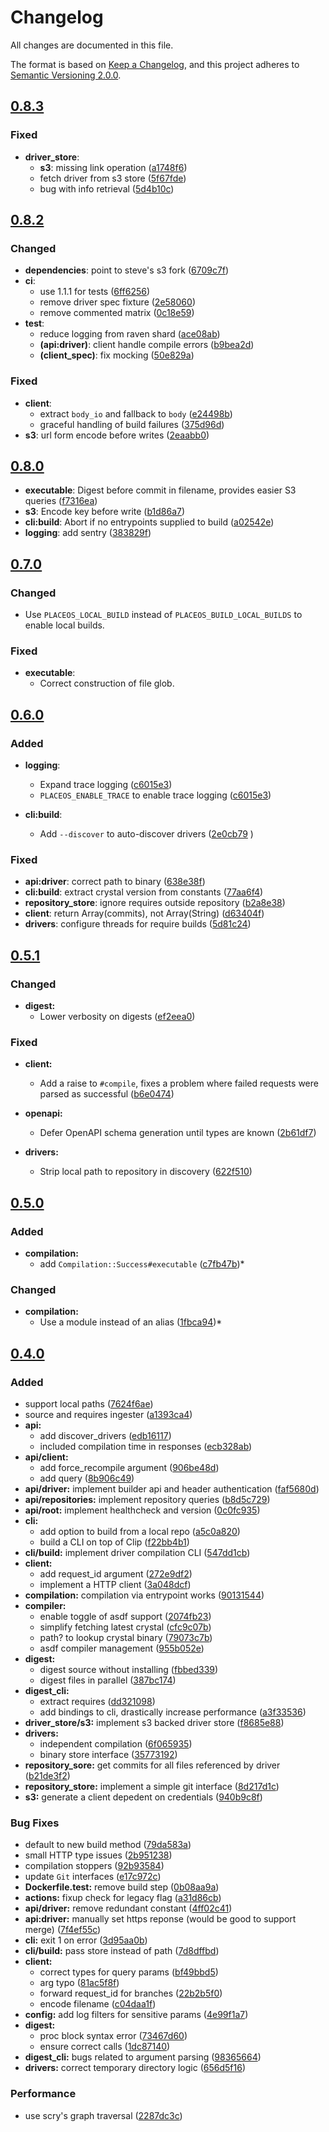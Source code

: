 # Changelog

All changes are documented in this file.

The format is based on [Keep a Changelog](https://keepachangelog.com/en/1.0.0/),
and this project adheres to [Semantic Versioning 2.0.0](https://semver.org/).

## [0.8.3](https://github.com/PlaceOS/build/compare/v0.8.2...v0.8.3)

### Fixed

* **driver_store**:
  - **s3**: missing link operation ([a1748f6](https://github.com/PlaceOS/build/commit/a1748f6))
  - fetch driver from s3 store ([5f67fde](https://github.com/PlaceOS/build/commit/5f67fde)) 
  - bug with info retrieval  ([5d4b10c](https://github.com/PlaceOS/build/commit/5d4b10c))

## [0.8.2](https://github.com/PlaceOS/build/compare/v0.8.0...v0.8.2)

### Changed

* **dependencies**: point to steve's s3 fork ([6709c7f](https://github.com/PlaceOS/build/commit/6709c7f))
* **ci**:
  - use 1.1.1 for tests ([6ff6256](https://github.com/PlaceOS/build/commit/6ff6256))
  - remove driver spec fixture ([2e58060](https://github.com/PlaceOS/build/commit/2e58060))
  - remove commented matrix ([0c18e59](https://github.com/PlaceOS/build/commit/0c18e59))
* **test**:
  - reduce logging from raven shard ([ace08ab](https://github.com/PlaceOS/build/commit/ace08ab))
  - **(api:driver)**: client handle compile errors ([b9bea2d](https://github.com/PlaceOS/build/commit/b9bea2d))
  - **(client_spec)**: fix mocking ([50e829a](https://github.com/PlaceOS/build/commit/50e829a))

### Fixed

* **client**:
  - extract `body_io` and fallback to `body` ([e24498b](https://github.com/PlaceOS/build/commit/e24498b))
  - graceful handling of build failures ([375d96d](https://github.com/PlaceOS/build/commit/375d96d))
* **s3**: url form encode before writes ([2eaabb0](https://github.com/PlaceOS/build/commit/2eaabb0))

## [0.8.0](https://github.com/PlaceOS/build/compare/v0.7.0...v0.8.0)

* **executable**: Digest before commit in filename, provides easier S3 queries ([f7316ea](https://github.com/PlaceOS/build/commit/f7316ea)) 
* **s3**: Encode key before write ([b1d86a7](https://github.com/PlaceOS/build/commit/b1d86a7)) 
* **cli:build**: Abort if no entrypoints supplied to build ([a02542e](https://github.com/PlaceOS/build/commit/a02542e))
* **logging**: add sentry ([383829f](https://github.com/PlaceOS/build/commit/383829f))

## [0.7.0](https://github.com/PlaceOS/build/compare/v0.6.0...v0.7.0)

### Changed

* Use `PLACEOS_LOCAL_BUILD` instead of `PLACEOS_BUILD_LOCAL_BUILDS` to enable local builds.

### Fixed

* **executable**:
  * Correct construction of file glob.

## [0.6.0](https://github.com/PlaceOS/build/compare/v0.5.1...v0.6.0)

### Added

* **logging**:
  * Expand trace logging ([c6015e3](https://github.com/PlaceOS/build/commit/c6015e3))
  * `PLACEOS_ENABLE_TRACE` to enable trace logging ([c6015e3](https://github.com/PlaceOS/build/commit/c6015e3))

* **cli:build**:
  * Add `--discover` to auto-discover drivers ([2e0cb79](https://github.com/PlaceOS/build/commit/2e0cb79) )

### Fixed

* **api:driver**: correct path to binary ([638e38f](https://github.com/PlaceOS/build/commit/638e38f))
* **cli:build**: extract crystal version from constants ([77aa6f4](https://github.com/PlaceOS/build/commit/77aa6f4))
* **repository_store**: ignore requires outside repository ([b2a8e38](https://github.com/PlaceOS/build/commit/b2a8e38))
* **client**: return Array(commits), not Array(String) ([d63404f](https://github.com/PlaceOS/build/commit/d63404f))
* **drivers**: configure threads for require builds ([5d81c24](https://github.com/PlaceOS/build/commit/5d81c24))

## [0.5.1](https://github.com/PlaceOS/build/compare/v0.5.0...v0.5.1)

### Changed

* **digest:**
  * Lower verbosity on digests ([ef2eea0](https://github.com/PlaceOS/build/commit/ef2eea0))

### Fixed

* **client:**
  * Add a raise to `#compile`, fixes a problem where failed requests were parsed as successful ([b6e0474](https://github.com/PlaceOS/build/commit/b6e0474))

* **openapi:**
  * Defer OpenAPI schema generation until types are known ([2b61df7](https://github.com/PlaceOS/build/commit/2b61df7))

* **drivers:**
  * Strip local path to repository in discovery ([622f510](https://github.com/PlaceOS/build/commit/622f510))

## [0.5.0](https://github.com/PlaceOS/build/compare/v0.4.0...v0.5.0)

### Added

* **compilation:**
  * add `Compilation::Success#executable` ([c7fb47b](https://github.com/PlaceOS/build/commit/c7fb47b))*

### Changed

* **compilation:**
  * Use a module instead of an alias ([1fbca94](https://github.com/PlaceOS/build/commit/1fbca94))*

## [0.4.0](https://github.com/PlaceOS/build/compare/v0.1.1...v0.4.0)

### Added

*   support local paths ([7624f6ae](https://github.com/PlaceOS/build/commit/7624f6ae))
*   source and requires ingester ([a1393ca4](https://github.com/PlaceOS/build/commit/a1393ca4))
* **api:**
  *  add discover_drivers ([edb16117](https://github.com/PlaceOS/build/commit/edb16117))
  *  included compilation time in responses ([ecb328ab](https://github.com/PlaceOS/build/commit/ecb328ab))
* **api/client:**
  *  add force_recompile argument ([906be48d](https://github.com/PlaceOS/build/commit/906be48d))
  *  add query ([8b906c49](https://github.com/PlaceOS/build/commit/8b906c49))
* **api/driver:**  implement builder api and header authentication ([faf5680d](https://github.com/PlaceOS/build/commit/faf5680d))
* **api/repositories:**  implement repository queries ([b8d5c729](https://github.com/PlaceOS/build/commit/b8d5c729))
* **api/root:**  implement healthcheck and version ([0c0fc935](https://github.com/PlaceOS/build/commit/0c0fc935))
* **cli:**
  *  add option to build from a local repo ([a5c0a820](https://github.com/PlaceOS/build/commit/a5c0a820))
  *  build a CLI on top of Clip ([f22bb4b1](https://github.com/PlaceOS/build/commit/f22bb4b1))
* **cli/build:**  implement driver compilation CLI ([547dd1cb](https://github.com/PlaceOS/build/commit/547dd1cb))
* **client:**
  *  add request_id argument ([272e9df2](https://github.com/PlaceOS/build/commit/272e9df2))
  *  implement a HTTP client ([3a048dcf](https://github.com/PlaceOS/build/commit/3a048dcf))
* **compilation:**  compilation via entrypoint works ([90131544](https://github.com/PlaceOS/build/commit/90131544))
* **compiler:**
  *  enable toggle of asdf support ([2074fb23](https://github.com/PlaceOS/build/commit/2074fb23))
  *  simplify fetching latest crystal ([cfc9c07b](https://github.com/PlaceOS/build/commit/cfc9c07b))
  *  path? to lookup crystal binary ([79073c7b](https://github.com/PlaceOS/build/commit/79073c7b))
  *  asdf compiler management ([955b052e](https://github.com/PlaceOS/build/commit/955b052e))
* **digest:**
  *  digest source without installing ([fbbed339](https://github.com/PlaceOS/build/commit/fbbed339))
  *  digest files in parallel ([387bc174](https://github.com/PlaceOS/build/commit/387bc174))
* **digest_cli:**
  *  extract requires ([dd321098](https://github.com/PlaceOS/build/commit/dd321098))
  *  add bindings to cli, drastically increase performance ([a3f33536](https://github.com/PlaceOS/build/commit/a3f33536))
* **driver_store/s3:**  implement s3 backed driver store ([f8685e88](https://github.com/PlaceOS/build/commit/f8685e88))
* **drivers:**
  *  independent compilation ([6f065935](https://github.com/PlaceOS/build/commit/6f065935))
  *  binary store interface ([35773192](https://github.com/PlaceOS/build/commit/35773192))
* **repository_sore:**  get commits for all files referenced by driver ([b21de3f2](https://github.com/PlaceOS/build/commit/b21de3f2))
* **repository_store:**  implement a simple git interface ([8d217d1c](https://github.com/PlaceOS/build/commit/8d217d1c))
* **s3:**  generate a client depedent on credentials ([940b9c8f](https://github.com/PlaceOS/build/commit/940b9c8f))

### Bug Fixes

*   default to new build method ([79da583a](https://github.com/PlaceOS/build/commit/79da583a))
*   small HTTP type issues ([2b951238](https://github.com/PlaceOS/build/commit/2b951238))
*   compilation stoppers ([92b93584](https://github.com/PlaceOS/build/commit/92b93584))
*   update `Git` interfaces ([e17c972c](https://github.com/PlaceOS/build/commit/e17c972c))
* **Dockerfile.test:**  remove build step ([0b08aa9a](https://github.com/PlaceOS/build/commit/0b08aa9a))
* **actions:**  fixup check for legacy flag ([a31d86cb](https://github.com/PlaceOS/build/commit/a31d86cb))
* **api/driver:**  remove redundant constant ([4ff02c41](https://github.com/PlaceOS/build/commit/4ff02c41))
* **api:driver:**  manually set https reponse (would be good to support merge) ([7f4ef55c](https://github.com/PlaceOS/build/commit/7f4ef55c))
* **cli:**  exit 1 on error ([3d95aa0b](https://github.com/PlaceOS/build/commit/3d95aa0b))
* **cli/build:**  pass store instead of path ([7d8dffbd](https://github.com/PlaceOS/build/commit/7d8dffbd))
* **client:**
  *  correct types for query params ([bf49bbd5](https://github.com/PlaceOS/build/commit/bf49bbd5))
  *  arg typo ([81ac5f8f](https://github.com/PlaceOS/build/commit/81ac5f8f))
  *  forward request_id for branches ([22b2b5f0](https://github.com/PlaceOS/build/commit/22b2b5f0))
  *  encode filename ([c04daa1f](https://github.com/PlaceOS/build/commit/c04daa1f))
* **config:**  add log filters for sensitive params ([4e99f1a7](https://github.com/PlaceOS/build/commit/4e99f1a7))
* **digest:**
  *  proc block syntax error ([73467d60](https://github.com/PlaceOS/build/commit/73467d60))
  *  ensure correct calls ([1dc87140](https://github.com/PlaceOS/build/commit/1dc87140))
* **digest_cli:**  bugs related to argument parsing ([98365664](https://github.com/PlaceOS/build/commit/98365664))
* **drivers:**  correct temporary directory logic ([656d5f16](https://github.com/PlaceOS/build/commit/656d5f16))

### Performance

*   use scry's graph traversal ([2287dc3c](https://github.com/PlaceOS/build/commit/2287dc3c))
